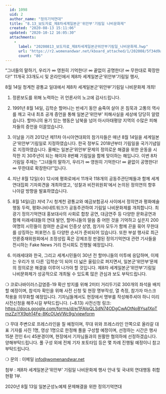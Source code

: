 ```yaml
---
  id: 1098
  uid: 2
  author_name: "정의기억연대"
  title: "8.13_보도자료_제8차세계일본군'위안부'기림일 나비문화제"
  created: "2020-08-13 15:11:06"
  updated: "2020-10-12 16:05:30"
  attachments: 
    - 
      label: "20200813_보도자료_제8차세계일본군위안부기림일_나비문화제.hwp"
      url: "https://r2.womenandwar.net/kboard_attached/1/202008/5f34d9aa706485443531.hwp"
      count: "86"
---
```

“그녀들의 말하기, 우리가 ∞ 영원히 기억한다! 
∞ 끝없이 공명한다! ∞ 무한대로 확장한다!”
11개국 33개도시 및 온라인에서 제8차 세계일본군‘위안부’기림일 행사, 

8월 14일 청계천 광통교 일대에서 
제8차 세계일본군‘위안부’기림일 나비문화제 개최! 

1. 정론보도를 위해 노력하는 귀 언론사의 노고에 감사드립니다. 

2. 1991년 8월 14일, 김학순 할머니는 반세기 동안 숨죽여 살아 온 침묵과 고통의 역사를 깨고 국내 최초 공개 증언을 통해 일본군‘위안부’ 피해사실을 세상에 당당히 알렸습니다. 할머니의 용기 있는 행동은 남북을 넘어 아시아태평양 지역의 수많은 피해자들의 증언을 이끌었습니다. 

3. 이날을 기려 2012년 제11차 아시아연대회의 참가자들은 매년 8월 14일을 세계일본군‘위안부’기림일로 지정하였습니다. 한국 정부도 2018년부터 기림일을 국가기념일로 지정하였습니다. 올해는 일본군‘위안부’문제의 정의로운 해결을 위한 운동을 시작한 지 30주년이 되는 해이자 8번째 기림일을 함께 맞이하는 해입니다. 이번 8차 기림일 주제는 “그녀들의 말하기, 우리가 ∞ 영원히 기억한다! ∞ 끝없이 공명한다! ∞ 무한대로 확장한다!”입니다. 

4. 지난 8월 12일(수) 12시에 평화로에서 11개국 118개의 공동주관단체들과 함께 세계연대집회 기자회견을 개최하였고, ‘성찰과 비전위원회’에서 논의된 정의연의 향후 나아갈 방향을 발표하였습니다. 

5. 8월 14일(금) 저녁 7시 청계천 광통교와 예금보험공사 사이에서 정의연과 평화예술행동 두럭, 평화나비네트워크가 공동주관하여 기림일 나비문화제를 개최합니다. 최광기 정의기억연대 홍보대사의 사회로 합창 공연, 대금연주 등 다양한 문화공연과 함께 미래세대들의 연대 발언, 할머니들의 말씀 중 어떤 것을 기억하고 싶은지 200여명의 시민들이 참여한 손글씨 인증샷 상영, 참가자 모두가 함께 끈을 묶어 무한대를 상징하는 퍼포먼스 등 다양한 순서가 준비되어 있습니다. 또한 부설 행사로 최근 언론중재위원회에서 조정성립 혹은 강제조정 판결된 정의기억연대 관련 기사들을 전시하는 Fake News 거리 전시회도 진행될 예정입니다. 

7. 미래세대와 한국, 그리고 세계시민들이 30년 전 할머니들의 미투에 응답하며, 이제는 우리가 또 다른 ‘김학순’이 되어 더 넓은 울림으로 퍼지면서, 일본군‘위안부’문제의 정의로운 해결을 이루어 나가야 할 것입니다. 제8차 세계일본군‘위안부’기림일 나비문화제가 성공적으로 개최될 수 있도록 많은 관심과 보도 부탁드립니다. 

❍ 코로나바이러스감염증-19 확산 방지를 위해 2미터 거리두기로 300개의 좌석을 배치할 예정이며, 참석자 확인을 위해 사전 신청 및 현장 명부작성, 열 측정, 참가자 마스크 착용을 의무화할 예정입니다. 기자님들께서도 현장에서 명부를 작성해주셔야 하니 미리 사전신청을 해주시길 부탁드립니다. (~8.13) 
사전신청 링크:
https://docs.google.com/forms/d/e/1FAIpQLSdN74ODgCwAOtNoBYsa1XpTmzZzjYX9ph14Fe-8KcOUeVWc9g/viewform

❍ 무대 주변으로 프레스라인을 칠 예정이며, 무대 위와 프레스라인 안쪽으로 올라갈 대표 기자를 사진 1명, 영상 1명으로 한정해 풀을 구성할 예정이며, 선정하는 시간은 행사 15분 전인 6시 45분경이며, 현장에서 기자님들과의 원활한 협의하에 선정하겠습니다. 양해부탁드립니다. 풀 구성 외에 전체 기자 포토타임 등은 몇 차례 진행될 예정이니 참고부탁드립니다. 

❍ 문의 : 이메일 info@womenandwar.net


첨부 : 제8차 세계일본군‘위안부’ 기림일 나비문화제 행사 안내 및 국내외 연대행동 취합현황 1부.

2020년 8월 13일
일본군성노예제 문제해결을 위한 정의기억연대